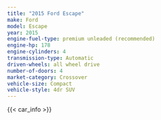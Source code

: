 ```yaml
---
title: "2015 Ford Escape"
make: Ford
model: Escape
year: 2015
engine-fuel-type: premium unleaded (recommended)
engine-hp: 178
engine-cylinders: 4
transmission-type: Automatic
driven-wheels: all wheel drive
number-of-doors: 4
market-category: Crossover
vehicle-size: Compact
vehicle-style: 4dr SUV
---
```


{{< car_info >}}
